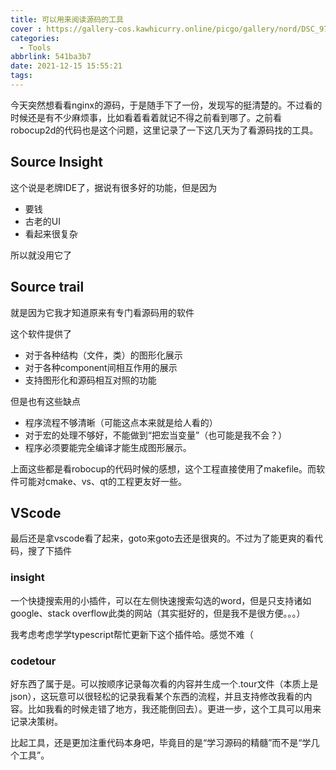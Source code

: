 ```yaml
---
title: 可以用来阅读源码的工具
cover : https://gallery-cos.kawhicurry.online/picgo/gallery/nord/DSC_9765.JPG
categories:
  - Tools
abbrlink: 541ba3b7
date: 2021-12-15 15:55:21
tags:
---
```


今天突然想看看nginx的源码，于是随手下了一份，发现写的挺清楚的。不过看的时候还是有不少麻烦事，比如看着看着就记不得之前看到哪了。之前看robocup2d的代码也是这个问题，这里记录了一下这几天为了看源码找的工具。

## Source Insight

这个说是老牌IDE了，据说有很多好的功能，但是因为

- 要钱
- 古老的UI
- 看起来很复杂

所以就没用它了

## Source trail

就是因为它我才知道原来有专门看源码用的软件

这个软件提供了

- 对于各种结构（文件，类）的图形化展示
- 对于各种component间相互作用的展示
- 支持图形化和源码相互对照的功能

但是也有这些缺点

- 程序流程不够清晰（可能这点本来就是给人看的）
- 对于宏的处理不够好，不能做到“把宏当变量”（也可能是我不会？）
- 程序必须要能完全编译才能生成图形展示。

上面这些都是看robocup的代码时候的感想，这个工程直接使用了makefile。而软件可能对cmake、vs、qt的工程更友好一些。

## VScode

最后还是拿vscode看了起来，goto来goto去还是很爽的。不过为了能更爽的看代码，搜了下插件

### insight

一个快捷搜索用的小插件，可以在左侧快速搜索勾选的word，但是只支持诸如google、stack overflow此类的网站（其实挺好的，但是我不是很方便。。。）

我考虑考虑学学typescript帮忙更新下这个插件哈。感觉不难（

### codetour

好东西了属于是。可以按顺序记录每次看的内容并生成一个.tour文件（本质上是json），这玩意可以很轻松的记录我看某个东西的流程，并且支持修改我看的内容。比如我看的时候走错了地方，我还能倒回去）。更进一步，这个工具可以用来记录决策树。



比起工具，还是更加注重代码本身吧，毕竟目的是“学习源码的精髓”而不是“学几个工具”。